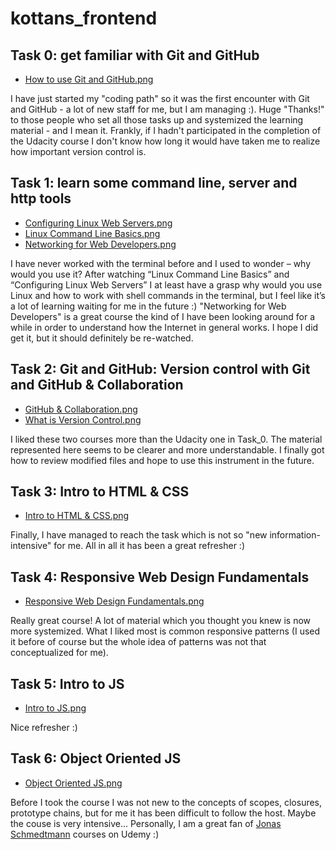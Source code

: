 # kottans_frontend

## Task 0: get familiar with Git and GitHub
* [How to use Git and GitHub.png](https://github.com/serhii-r/kottans_frontend/blob/master/Task_0/How%20to%20use%20Git%20and%20GitHub.png)

I have just started my "coding path" so it was the first encounter with 
Git and GitHub - a lot of new staff for me, but I am managing :).
Huge "Thanks!" to those people who set all those tasks up and systemized 
the learning material - and I mean it. Frankly, if I hadn't participated in 
the completion of the Udacity course I don't know how long it would have taken me
to realize how important version control is.

## Task 1: learn some command line, server and http tools
* [Configuring Linux Web Servers.png](https://github.com/serhii-r/kottans_frontend/blob/master/Task_1/Configuring%20Linux%20Web%20Servers.png)
* [Linux Command Line Basics.png](https://github.com/serhii-r/kottans_frontend/blob/master/Task_1/Linux%20Command%20Line%20Basics.png)
* [Networking for Web Developers.png](https://github.com/serhii-r/kottans_frontend/blob/master/Task_1/Networking%20for%20Web%20Developers.png)

I have never worked with the terminal before and I used to wonder – why would
you use it? After watching “Linux Command Line Basics” and “Configuring Linux Web Servers” 
I at least have a grasp why would you use Linux and how to work with shell commands 
in the terminal, but I feel like it’s a lot of learning waiting for me in the future :)
"Networking for Web Developers" is a great course the kind of I have been looking 
around for a while in order to understand how the Internet in general works. I hope 
I did get it, but it should definitely be re-watched.

## Task 2: Git and GitHub: Version control with Git and GitHub & Collaboration
* [GitHub & Collaboration.png](https://github.com/serhii-r/kottans_frontend/blob/master/Task_2/GitHub%20%26%20Collaboration.png)
* [What is Version Control.png](https://github.com/serhii-r/kottans_frontend/blob/master/Task_2/What%20is%20Version%20Control.png)

I liked these two courses more than the Udacity one in Task_0. The material represented here 
seems to be clearer and more understandable. I finally got how to review modified files and
hope to use this instrument in the future.

## Task 3: Intro to HTML & CSS
* [Intro to HTML & CSS.png](https://github.com/serhii-r/kottans_frontend/blob/master/Task_3/Intro%20to%20HTML%20%26%20CSS.png)

Finally, I have managed to reach the task which is not so "new information-intensive" for me. All in all it has been a great refresher :)

## Task 4: Responsive Web Design Fundamentals
* [Responsive Web Design Fundamentals.png](https://github.com/serhii-r/kottans_frontend/blob/master/Task_4/Responsive%20Web%20Design%20Fundamentals.png)

Really great course! A lot of material which you thought you knew is now more systemized. What I liked 
most is common responsive patterns (I used it before of course but the whole idea of patterns was
not that conceptualized for me).

## Task 5: Intro to JS
* [Intro to JS.png](https://github.com/serhii-r/kottans_frontend/blob/master/Task_5/Intro%20to%20JavaScript.png)

Nice refresher :)

## Task 6: Object Oriented JS
* [Object Oriented JS.png](https://github.com/serhii-r/kottans_frontend/blob/master/Task_6/Object%20Oriented%20JS.png)

Before I took the course I was not new to the concepts of scopes, closures, prototype chains, but for me
it has been difficult to follow the host. Maybe the couse is very intensive... Personally, I am a great fan of [Jonas Schmedtmann](https://www.udemy.com/the-complete-javascript-course/) courses on Udemy :)
